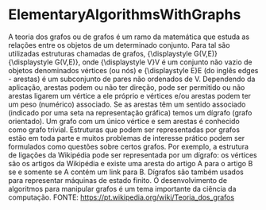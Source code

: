 # ElementaryAlgorithmsWithGraphs
A teoria dos grafos ou de grafos é um ramo da matemática que estuda as relações entre os objetos de um determinado conjunto. Para tal são utilizadas estruturas chamadas de grafos, {\displaystyle G(V,E)}{\displaystyle G(V,E)}, onde {\displaystyle V}V é um conjunto não vazio de objetos denominados vértices (ou nós) e {\displaystyle E}E (do inglês edges - arestas) é um subconjunto de pares não ordenados de V.  Dependendo da aplicação, arestas podem ou não ter direção, pode ser permitido ou não arestas ligarem um vértice a ele próprio e vértices e/ou arestas podem ter um peso (numérico) associado. Se as arestas têm um sentido associado (indicado por uma seta na representação gráfica) temos um dígrafo (grafo orientado). Um grafo com um único vértice e sem arestas é conhecido como grafo trivial.  Estruturas que podem ser representadas por grafos estão em toda parte e muitos problemas de interesse prático podem ser formulados como questões sobre certos grafos. Por exemplo, a estrutura de ligações da Wikipédia pode ser representada por um dígrafo: os vértices são os artigos da Wikipédia e existe uma aresta do artigo A para o artigo B se e somente se A contém um link para B. Dígrafos são também usados para representar máquinas de estado finito. O desenvolvimento de algoritmos para manipular grafos é um tema importante da ciência da computação. FONTE: https://pt.wikipedia.org/wiki/Teoria_dos_grafos
